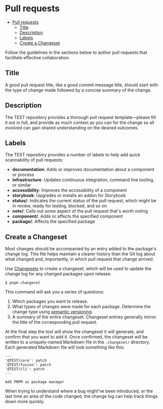 # Pull requests

<!-- toc -->

- [Pull requests](#pull-requests)
  - [Title](#title)
  - [Description](#description)
  - [Labels](#labels)
  - [Create a Changeset](#create-a-changeset)

<!-- tocstop -->

Follow the guidelines in the sections below to author pull requests that facilitate effective collaboration.

## Title

A good pull request title, like a good commit message title, should start with the type of change made followed by a concise summary of the change.

## Description

The TEST repository provides a thorough pull request template—please fill it out in full, and provide as much context as you can for the change so all involved can gain shared understanding on the desired outcomes.

## Labels

The TEST repository provides a number of labels to help add quick scannability of pull requests:

- **documentation**: Adds or improves documentation about a component or process
- **infrastructure**: Updates continuous integration, command line tooling, or similar
- **accessibility**: Improves the accessibility of a component
- **storybook**: Upgrades or installs an addon for Storybook
- **status/<status>**: Indicates the current status of the pull request, which might be in review, ready for testing, blocked, and so on
- **note/<note>**: Calls out some aspect of the pull request that's worth noting
- **component/<component>**: Adds or affects the specified component
- **package/<package>**: Affects the specified package

## Create a Changeset

Most changes should be accompanied by an entry added to the package's change log. This file helps maintain a clearer history than the Git log about what changed and, importantly, in which pull request that change arrived.

Use [Changesets](https://github.com/atlassian/changesets) to create a changeset, which will be used to update the change log for any changed packages upon release:

```shell
$ pnpm changeset
```

This command will ask you a series of questions:

1. Which packages you want to release.
2. What types of changes were made for each package. Determine the change type using [semantic versioning](https://semver.org/).
3. A summary of the entire changeset. Changeset entries generally mirror the title of the corresponding pull request.

At the final step the tool will show the changeset it will generate, and confirm that you want to add it. Once confirmed, the changeset will be written to a uniquely-named Markdown file in the `.changeset/` directory. Each generated Markdown file will look something like this:

```
---
'@TEST/core': patch
'@TEST/fusion': patch
'@TEST/cli': patch
---

Add PNPM as package manager
```

When trying to understand where a bug might've been introduced, or the last time an area of the code changed, the change log can help track things down more quickly.
